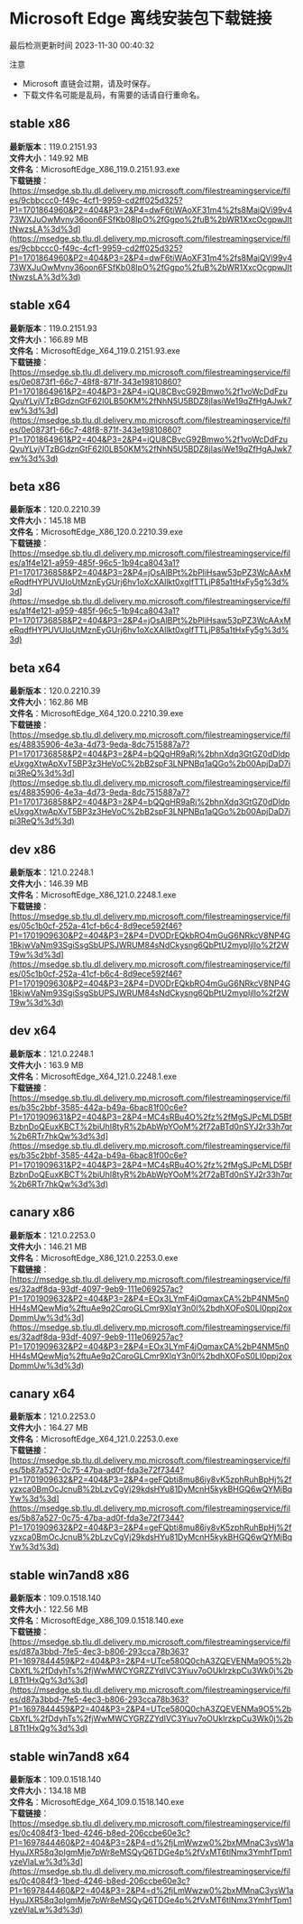 # Microsoft Edge 离线安装包下载链接
最后检测更新时间
2023-11-30 00:40:32

注意
* Microsoft 直链会过期，请及时保存。
* 下载文件名可能是乱码，有需要的话请自行重命名。

## stable x86
**最新版本**：119.0.2151.93  
**文件大小**：149.92 MB  
**文件名**：MicrosoftEdge_X86_119.0.2151.93.exe  
**下载链接**：[https://msedge.sb.tlu.dl.delivery.mp.microsoft.com/filestreamingservice/files/9cbbccc0-f49c-4cf1-9959-cd2ff025d325?P1=1701864960&P2=404&P3=2&P4=dwF6tiWAoXF31m4%2fs8MajQVi99v473WXJuOwMvny36oon6FSfKb08IpO%2fGgpo%2fuB%2bWR1XxcOcgpwJIttNwzsLA%3d%3d](https://msedge.sb.tlu.dl.delivery.mp.microsoft.com/filestreamingservice/files/9cbbccc0-f49c-4cf1-9959-cd2ff025d325?P1=1701864960&P2=404&P3=2&P4=dwF6tiWAoXF31m4%2fs8MajQVi99v473WXJuOwMvny36oon6FSfKb08IpO%2fGgpo%2fuB%2bWR1XxcOcgpwJIttNwzsLA%3d%3d)  

## stable x64
**最新版本**：119.0.2151.93  
**文件大小**：166.89 MB  
**文件名**：MicrosoftEdge_X64_119.0.2151.93.exe  
**下载链接**：[https://msedge.sb.tlu.dl.delivery.mp.microsoft.com/filestreamingservice/files/0e0873f1-66c7-48f8-871f-343e19810860?P1=1701864961&P2=404&P3=2&P4=iQU8CBvcG92Bmwo%2f1voWcDdFzuQyuYLyjVTzBGdznGtF62I0LB50KM%2fNhN5U5BDZ8jIasiWe19qZfHgAJwk7ew%3d%3d](https://msedge.sb.tlu.dl.delivery.mp.microsoft.com/filestreamingservice/files/0e0873f1-66c7-48f8-871f-343e19810860?P1=1701864961&P2=404&P3=2&P4=iQU8CBvcG92Bmwo%2f1voWcDdFzuQyuYLyjVTzBGdznGtF62I0LB50KM%2fNhN5U5BDZ8jIasiWe19qZfHgAJwk7ew%3d%3d)  

## beta x86
**最新版本**：120.0.2210.39  
**文件大小**：145.18 MB  
**文件名**：MicrosoftEdge_X86_120.0.2210.39.exe  
**下载链接**：[https://msedge.sb.tlu.dl.delivery.mp.microsoft.com/filestreamingservice/files/a1f4e121-a959-485f-96c5-1b94ca8043a1?P1=1701736858&P2=404&P3=2&P4=jOsAlBPt%2bPliHsaw53pPZ3WcAAxMeRqdfHYPUVUIoUtMznEyGUrj6hv1oXcXAllkt0xgIfTTLjP85a1tHxFy5g%3d%3d](https://msedge.sb.tlu.dl.delivery.mp.microsoft.com/filestreamingservice/files/a1f4e121-a959-485f-96c5-1b94ca8043a1?P1=1701736858&P2=404&P3=2&P4=jOsAlBPt%2bPliHsaw53pPZ3WcAAxMeRqdfHYPUVUIoUtMznEyGUrj6hv1oXcXAllkt0xgIfTTLjP85a1tHxFy5g%3d%3d)  

## beta x64
**最新版本**：120.0.2210.39  
**文件大小**：162.86 MB  
**文件名**：MicrosoftEdge_X64_120.0.2210.39.exe  
**下载链接**：[https://msedge.sb.tlu.dl.delivery.mp.microsoft.com/filestreamingservice/files/48835906-4e3a-4d73-9eda-8dc7515887a7?P1=1701736858&P2=404&P3=2&P4=bQQgHR9aRj%2bhnXdq3GtGZ0dDldpeUxggXtwApXvT5BP3z3HeVoC%2bB2spF3LNPNBq1aQGo%2b00ApjDaD7ipi3ReQ%3d%3d](https://msedge.sb.tlu.dl.delivery.mp.microsoft.com/filestreamingservice/files/48835906-4e3a-4d73-9eda-8dc7515887a7?P1=1701736858&P2=404&P3=2&P4=bQQgHR9aRj%2bhnXdq3GtGZ0dDldpeUxggXtwApXvT5BP3z3HeVoC%2bB2spF3LNPNBq1aQGo%2b00ApjDaD7ipi3ReQ%3d%3d)  

## dev x86
**最新版本**：121.0.2248.1  
**文件大小**：146.39 MB  
**文件名**：MicrosoftEdge_X86_121.0.2248.1.exe  
**下载链接**：[https://msedge.sb.tlu.dl.delivery.mp.microsoft.com/filestreamingservice/files/05c1b0cf-252a-41cf-b6c4-8d9ece592f46?P1=1701909630&P2=404&P3=2&P4=DVODrEQkbRO4mGuG6NRkcV8NP4G1BkjwVaNm93SgiSsgSbUPSJWRUM84sNdCkysng6QbPtU2mypIjlIo%2f2WT9w%3d%3d](https://msedge.sb.tlu.dl.delivery.mp.microsoft.com/filestreamingservice/files/05c1b0cf-252a-41cf-b6c4-8d9ece592f46?P1=1701909630&P2=404&P3=2&P4=DVODrEQkbRO4mGuG6NRkcV8NP4G1BkjwVaNm93SgiSsgSbUPSJWRUM84sNdCkysng6QbPtU2mypIjlIo%2f2WT9w%3d%3d)  

## dev x64
**最新版本**：121.0.2248.1  
**文件大小**：163.9 MB  
**文件名**：MicrosoftEdge_X64_121.0.2248.1.exe  
**下载链接**：[https://msedge.sb.tlu.dl.delivery.mp.microsoft.com/filestreamingservice/files/b35c2bbf-3585-442a-b49a-6bac81f00c6e?P1=1701909631&P2=404&P3=2&P4=MC4sRBu4O%2fz%2fMgSJPcMLD5BfBzbnDoQEuxKBCT%2biUhI8tyR%2bAbWpYOoM%2f72aBTd0nSYJ2r33h7qr%2b6RTr7hkQw%3d%3d](https://msedge.sb.tlu.dl.delivery.mp.microsoft.com/filestreamingservice/files/b35c2bbf-3585-442a-b49a-6bac81f00c6e?P1=1701909631&P2=404&P3=2&P4=MC4sRBu4O%2fz%2fMgSJPcMLD5BfBzbnDoQEuxKBCT%2biUhI8tyR%2bAbWpYOoM%2f72aBTd0nSYJ2r33h7qr%2b6RTr7hkQw%3d%3d)  

## canary x86
**最新版本**：121.0.2253.0  
**文件大小**：146.21 MB  
**文件名**：MicrosoftEdge_X86_121.0.2253.0.exe  
**下载链接**：[https://msedge.sb.tlu.dl.delivery.mp.microsoft.com/filestreamingservice/files/32adf8da-93df-4097-9eb9-111e069257ac?P1=1701909632&P2=404&P3=2&P4=EOx3LYmF4jOqmaxCA%2bP4NM5n0HH4sMQewMjq%2ftuAe9q2CqroGLCmr9XlqY3n0l%2bdhXOFoS0LI0ppj2oxDpmmUw%3d%3d](https://msedge.sb.tlu.dl.delivery.mp.microsoft.com/filestreamingservice/files/32adf8da-93df-4097-9eb9-111e069257ac?P1=1701909632&P2=404&P3=2&P4=EOx3LYmF4jOqmaxCA%2bP4NM5n0HH4sMQewMjq%2ftuAe9q2CqroGLCmr9XlqY3n0l%2bdhXOFoS0LI0ppj2oxDpmmUw%3d%3d)  

## canary x64
**最新版本**：121.0.2253.0  
**文件大小**：164.27 MB  
**文件名**：MicrosoftEdge_X64_121.0.2253.0.exe  
**下载链接**：[https://msedge.sb.tlu.dl.delivery.mp.microsoft.com/filestreamingservice/files/5b87a527-0c75-47ba-ad0f-fda3e72f7344?P1=1701909632&P2=404&P3=2&P4=geFQbti8mu86iy8vK5zphRuhBpHj%2fyzxca0BmOcJcnuB%2bLzvCgVj29kdsHYu81DyMcnH5kykBHGQ6wQYMjBqYw%3d%3d](https://msedge.sb.tlu.dl.delivery.mp.microsoft.com/filestreamingservice/files/5b87a527-0c75-47ba-ad0f-fda3e72f7344?P1=1701909632&P2=404&P3=2&P4=geFQbti8mu86iy8vK5zphRuhBpHj%2fyzxca0BmOcJcnuB%2bLzvCgVj29kdsHYu81DyMcnH5kykBHGQ6wQYMjBqYw%3d%3d)  

## stable win7and8 x86
**最新版本**：109.0.1518.140  
**文件大小**：122.56 MB  
**文件名**：MicrosoftEdge_X86_109.0.1518.140.exe  
**下载链接**：[https://msedge.sb.tlu.dl.delivery.mp.microsoft.com/filestreamingservice/files/d87a3bbd-7fe5-4ec3-b806-293cca78b363?P1=1697844459&P2=404&P3=2&P4=UTce580Q0chA3ZQEVENMa9O5%2bCbXfL%2fDdyhTs%2fjWwMWCYGRZZYdIVC3Yiuv7oOUklrzkpCu3Wk0j%2bL8Tt1HxQg%3d%3d](https://msedge.sb.tlu.dl.delivery.mp.microsoft.com/filestreamingservice/files/d87a3bbd-7fe5-4ec3-b806-293cca78b363?P1=1697844459&P2=404&P3=2&P4=UTce580Q0chA3ZQEVENMa9O5%2bCbXfL%2fDdyhTs%2fjWwMWCYGRZZYdIVC3Yiuv7oOUklrzkpCu3Wk0j%2bL8Tt1HxQg%3d%3d)  

## stable win7and8 x64
**最新版本**：109.0.1518.140  
**文件大小**：134.18 MB  
**文件名**：MicrosoftEdge_X64_109.0.1518.140.exe  
**下载链接**：[https://msedge.sb.tlu.dl.delivery.mp.microsoft.com/filestreamingservice/files/0c4084f3-1bed-4246-b8ed-206ccbe60e3c?P1=1697844460&P2=404&P3=2&P4=d%2fjLmWwzw0%2bxMMnaC3ysW1aHyuJXR58q3pIgmMje7pWr8eMSQyQ6TDGe4p%2fVxMT6tlNmx3YmhfTpm1yzeVlaLw%3d%3d](https://msedge.sb.tlu.dl.delivery.mp.microsoft.com/filestreamingservice/files/0c4084f3-1bed-4246-b8ed-206ccbe60e3c?P1=1697844460&P2=404&P3=2&P4=d%2fjLmWwzw0%2bxMMnaC3ysW1aHyuJXR58q3pIgmMje7pWr8eMSQyQ6TDGe4p%2fVxMT6tlNmx3YmhfTpm1yzeVlaLw%3d%3d)  

